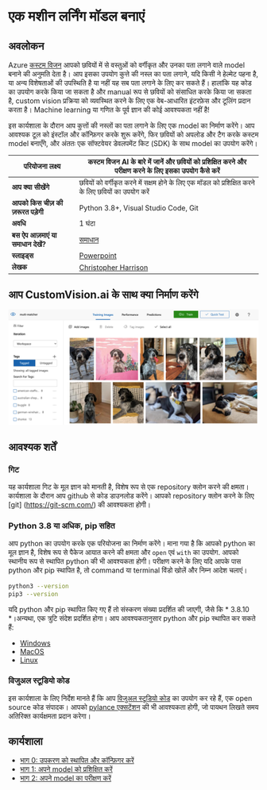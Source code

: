 # एक मशीन लर्निंग मॉडल बनाएं

## अवलोकन

Azure [कस्टम विजन](https://docs.microsoft.com/azure/cognitive-services/custom-vision-service/?wt.mc_id=academic-49102-chrhar) आपको छवियों में से वस्तुओं को वर्गीकृत और उनका पता लगाने वाले model बनाने की अनुमति देता है। आप इसका उपयोग कुत्ते की नस्ल का पता लगाने, यदि किसी ने हेल्मेट पहना है, या अन्य विशेषताओं की उपस्थिति है या नहीं यह सब पता लगाने के लिए कर सकते हैं। हालांकि यह कोड का उपयोग करके किया जा सकता है और manual रूप से छवियों को संसाधित करके किया जा सकता है, custom vision प्रक्रिया को व्यवस्थित करने के लिए एक वेब-आधारित इंटरफ़ेस और टूलिंग प्रदान करता है। Machine learning या गणित के पूर्व ज्ञान की कोई आवश्यकता नहीं है!

इस कार्यशाला के दौरान आप कुत्तों की नस्लों का पता लगाने के लिए एक model का निर्माण करेंगे। आप आवश्यक टूल को इंस्टॉल और कॉन्फ़िगर करके शुरू करेंगे, फिर छवियों को अपलोड और टैग करके कस्टम model बनाएँगे, और अंततः एक सॉफ्टवेयर डेवलपमेंट किट (SDK) के साथ model का उपयोग करेंगे।

| **परियोजना लक्ष्य**              | कस्टम विजन AI के बारे में जानें और छवियों को प्रशिक्षित करने और परीक्षण करने के लिए इसका उपयोग कैसे करें                                    |
| ----------------------------- | --------------------------------------------------------------------- |
| **आप क्या सीखेंगे**       | छवियों को वर्गीकृत करने में सक्षम होने के लिए एक मॉडल को प्रशिक्षित करने के लिए छवियों का उपयोग करें                                        |
| **आपको किस चीज़ की ज़रूरत पड़ेगी**          | Python 3.8+, Visual Studio Code, Git |
| **अवधि**                  | 1 घंटा                                                                |
| **बस ऐप आज़माएं या समाधान देखें?** | [समाधान](../../solution)                         |
| **स्लाइड्स** | [Powerpoint](../../slides.pptx)
| **लेखक** | [Christopher Harrison](https://geektrainer.dev)

## आप CustomVision.ai के साथ क्या निर्माण करेंगे

![demo image](../../images/demo.png)

## आवश्यक शर्तें

### गिट

यह कार्यशाला गिट के मूल ज्ञान को मानती है, विशेष रूप से एक repository क्लोन करने की क्षमता। कार्यशाला के दौरान आप github से कोड डाउनलोड करेंगे। आपको repository क्लोन करने के लिए [git] (https://git-scm.com/) की आवश्यकता होगी।

### Python 3.8 या अधिक, pip सहित

आप python का उपयोग करके एक परियोजना का निर्माण करेंगे। माना गया है कि आपको python का मूल ज्ञान है, विशेष रूप से पैकेज आयात करने की क्षमता और `open` एवं `with` का उपयोग. आपको स्थानीय रूप से स्थापित python की भी आवश्यकता होगी। परीक्षण करने के लिए यदि आपके पास python और pip स्थापित है, तो command या terminal विंडो खोलें और निम्न आदेश चलाएं।

```bash
python3 --version
pip3 --version
```

यदि python और pip स्थापित किए गए हैं तो संस्करण संख्या प्रदर्शित की जाएगी, जैसे कि * 3.8.10 *।अन्यथा, एक त्रुटि संदेश प्रदर्शित होगा। आप आवश्यकतानुसार python और pip स्थापित कर सकते हैं:

- [Windows](https://docs.microsoft.com/windows/python/beginners?WT.mc_id=academic-49102-chrhar#install-python)
- [MacOS](https://www.python.org/downloads/macos/)
- [Linux](https://packaging.python.org/guides/installing-using-linux-tools/)

### विजुअल स्टूडियो कोड

इस कार्यशाला के लिए निर्देश मानते हैं कि आप [विजुअल स्टूडियो कोड](https://code.visualstudio.com?wt.mc_id=academic-49102-chrhar) का उपयोग कर रहे हैं, एक open source कोड संपादक। आपको [pylance एक्सटेंशन](https://marketplace.visualstudio.com/items?itmname=ms-python.vscode-pylance&wt.mc_id=academic-49102-chrhar) की भी आवश्यकता होगी, जो पायथन लिखते समय अतिरिक्त कार्यक्षमता प्रदान करेगा।

## कार्यशाला

- [भाग 0: उपकरण को स्थापित और कॉन्फ़िगर करें](./setup.hi.md)
- [भाग 1: अपने model को प्रशिक्षित करें](./train.hi.md)
- [भाग 2: अपने model का परीक्षण करें](./predict.hi.md)
